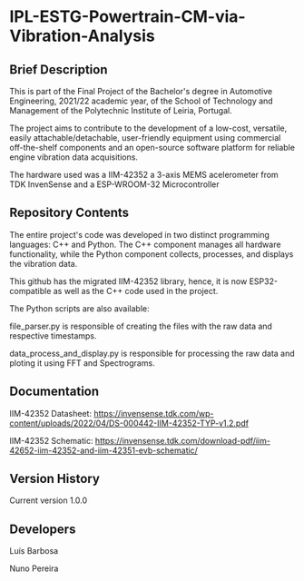 # IPL-ESTG-Powertrain-CM-via-Vibration-Analysis

Brief Description
-------------------
This is part of the Final Project of the Bachelor's degree in Automotive Engineering, 2021/22 academic year, of the School of Technology and Management of the Polytechnic Institute of Leiria, Portugal.

The project  aims to contribute to the development of a low-cost, versatile, easily attachable/detachable, user-friendly equipment using commercial off-the-shelf components and an open-source software platform for reliable engine vibration data acquisitions.  

The hardware used was a IIM-42352 a 3-axis MEMS acelerometer from TDK InvenSense and a ESP-WROOM-32 Microcontroller

Repository Contents
-------------------
The entire project's code was developed in two distinct programming languages: C++ and Python. The C++ component manages all hardware functionality, while the Python component collects, processes, and displays the vibration data. 

This github has the migrated IIM-42352 library, hence, it is now ESP32-compatible as well as the C++ code used in the project.

The Python scripts are also available:

file_parser.py is responsible of creating the files with the raw data and respective timestamps.

data_process_and_display.py is responsible for processing the raw data and ploting it using FFT and Spectrograms.

Documentation
--------------
IIM-42352 Datasheet: https://invensense.tdk.com/wp-content/uploads/2022/04/DS-000442-IIM-42352-TYP-v1.2.pdf

IIM-42352 Schematic: https://invensense.tdk.com/download-pdf/iim-42652-iim-42352-and-iim-42351-evb-schematic/


Version History
---------------
Current version 1.0.0


Developers
---------------
Luís Barbosa 

Nuno Pereira
